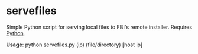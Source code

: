 # servefiles

Simple Python script for serving local files to FBI's remote installer. Requires [Python](https://www.python.org/downloads/).

**Usage**: python servefiles.py (ip) (file/directory) \[host ip\]
